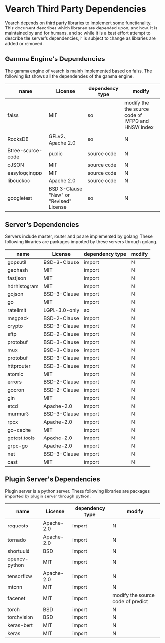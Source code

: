 
# Vearch Third Party Dependencies

Vearch depends on third party libraries to implement some functionality. This document describes which libraries are depended upon, and how. It is maintained by and for humans, and so while it is a best effort attempt to describe the server’s dependencies, it is subject to change as libraries are added or removed.

## Gamma Engine's Dependencies

The gamma engine of vearch is mainly implemented based on faiss. The following list shows all the dependencies of the gamma engine.

| name         | License                                  | dependency type | modify  |
|---------------|------------------------------------------|-----------------|------------------------|
| faiss       | MIT                       | so              | modify the the source code of IVFPQ and HNSW index  |
| RocksDB       | GPLv2、Apache 2\.0                        | so              | N                      |
| Btree-source-code       | public                        | source code        | N                      |
| cJSON         | MIT                                      | source code     | N                      |
| easyloggingpp | MIT                                      | source code     | N                      |
| libcuckoo     | Apache 2\.0                              | source code     | N                      |
| googletest    | BSD 3\-Clause "New" or "Revised" License | so              | N                      |


## Server's Dependencies

Servers include master, router and ps are implemented by golang. These following libraries are packages imported by these servers through golang.

| name          | License          | dependency type | modify |
|---------------|------------------|-----------------|------------------------|
| gopsutil      | BSD\-3\-Clause   | import          | N                      |
| geohash       | MIT              | import          | N                      |
| fastjson      | MIT              | import          | N                      |
| hdrhistogram  | MIT              | import          | N                      |
| gojson        | BSD\-3\-Clause   | import          | N                      |
| go            | MIT              | import          | N                      |
| ratelimit     | LGPL\-3\.0\-only | so              | N                      |
| msgpack       | BSD\-2\-Clause   | import          | N                      |
| crypto        | BSD\-3\-Clause   | import          | N                      |
| sftp          | BSD\-2\-Clause   | import          | N                      |
| protobuf      | BSD\-3\-Clause   | import          | N                      |
| mux           | BSD\-3\-Clause   | import          | N                      |
| protobuf      | BSD\-3\-Clause   | import          | N                      |
| httprouter    | BSD\-3\-Clause   | import          | N                      |
| atomic        | MIT              | import          | N                      |
| errors        | BSD\-2\-Clause   | import          | N                      |
| gocron        | BSD\-2\-Clause   | import          | N                      |
| gin           | MIT              | import          | N                      |
| etcd          | Apache\-2\.0     | import          | N                      |
| murmur3       | BSD\-3\-Clause   | import          | N                      |
| rpcx          | Apache\-2\.0     | import          | N                      |
| go\-cache     | MIT              | import          | N                      |
| gotest\.tools | Apache\-2\.0     | import          | N                      |
| grpc\-go      | Apache\-2\.0     | import          | N                      |
| net           | BSD\-3\-Clause   | import          | N                      |
| cast          | MIT              | import          | N                      |


## Plugin Server's Dependencies

Plugin server is a python server. These following libraries are packages imported by plugin server through python.

| name           | License      | dependency type | modify                            |
| -------------- | ------------ | --------------- | --------------------------------- |
| requests       | Apache\-2\.0 | import          | N                                 |
| tornado        | Apache\-2\.0 | import          | N                                 |
| shortuuid      | BSD          | import          | N                                 |
| opencv\-python | MIT          | import          | N                                 |
| tensorflow     | Apache\-2\.0 | import          | N                                 |
| mtcnn          | MIT          | import          | N                                 |
| facenet        | MIT          | import          | modify the source code of predict |
| torch          | BSD          | import          | N                                 |
| torchvision    | BSD          | import          | N                                 |
| keras-bert     | MIT          | import          | N                                 |
| keras          | MIT          | import          | N                                 |



